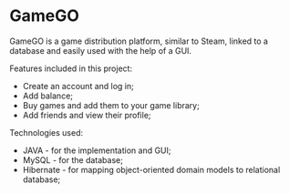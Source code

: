 # GameGO

GameGO is a game distribution platform, similar to Steam, linked to a database and easily used with the help of a GUI.

Features included in this project:
- Create an account and log in;
- Add balance;
- Buy games and add them to your game library;
- Add friends and view their profile;

Technologies used:
- JAVA - for the implementation and GUI;
- MySQL - for the database;
- Hibernate - for mapping object-oriented domain models to relational database;
